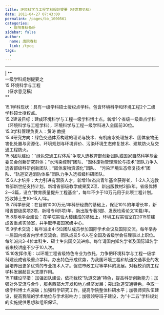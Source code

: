 ```yaml
---
title: 环境科学与工程学科规划提要（征求意见稿）
date: 2011-04-27 07:43:00
permalink: /pages/bb_1000561
categories: 
  - 唐院春秋备份
sidebar: false
author: 
  name: 唐院春秋
  link: /tycq
tags: 
  - 
---
```


* * *

  
|  **  
一级学科规划提要之  
15 环境科学与工程  
（征求意见稿）  
**  
  
15.1学科现状：具有一级学科硕士授权点学科。包含环境科学和环境工程2个二级学科硕士授权点。  
15.2建设目标：建成环境科学与工程一级学科博士点。新增1个省级一级重点学科（环境科学与工程学科），环境科学与工程一级学科进入全国前30位。  
15.3学科管理负责人：黄涛 教授  
15.4研究方向：绿色交通体系构建的理论与技术、有机废水处理技术、固体废物无害化处置与资源化、环境规划与环境评价、污染环境生态修复技术、建筑防火及交通工程防火。  
15.5团队建设：“绿色交通工程体系”争取入选教育部创新团队或国家自然科学基金委员会创新研究群体；“水污染控制”团队、“固体废物管理理论与技术”团队力争入选省部级科研创新团队；“固体废物资源化”团队、
“污染环境生态修复技术”团队、“轨道交通消防体系”团队力争入选校级科研团队。  
15.6人才培养：大力引进有潜质人才，新增1位杰出青年基金获得者，
1-2人入选教育部新世纪支持计划。新增省部级教学成果奖2项、新出版教材2部/年。省级优博2—3篇，设立“教育质量提升工程基金”，每年不少于10万元用于此项工程计划。招收博士生10-15人/年。  
15.7科学研究：在目前1000万元/年科研经费的基础上，保证10%的年增长率，新增省部级奖项2项、新增专利5项/年、新出版专著3部、发表检索论文10篇/年。  
15.8基地平台建设：在学院实验大楼建成的基础上，环境工程实验室在2015前建成省重点实验室，并争取申报国家级中心。  
15.9学术交流：每年派出4-5位团队成员参加国际学术会议及国际交流。每年举办一届国内或省内学术交流会。团队成员5-6人在全国及省级学会任理事以上职位。每年派出3-4位本科生、硕士生出国交流进修。每年请国内知名学者及国际知名学者来校讲座不少于10人次。  
15.10发挥作用：以环境工程省级特色专业为依托，力争把环境科学与工程一级学科建设成省级重点学科，办出特色形成优势，为我国环境工程和轨道交通事业的发展培养出更多优秀的专业技术人才。促进市政工程等学科的发展。对我校消防工程学科发展起巨大支撑作用。  
15.11建设举措：加强团队建设，依托我校“轨道交通”特色，提高科研创新能力；加强对外交流与合作，服务西部大开发和地方经济发展；突出轨道交通特色，争取一级学科博士点突破；加强科学研究工作，提高学院整体科研水平；加强师资队伍建设，提高我院的学术地位与学术影响力；加强领导班子建设，为“十二五”学科规划的实施提供思想和组织保证。  
  
  
---